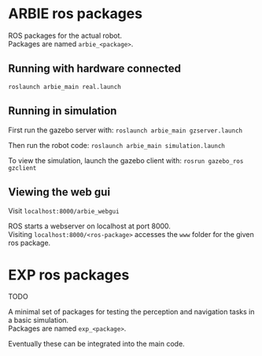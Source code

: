 # ARBIE ros packages

ROS packages for the actual robot.  
Packages are named `arbie_<package>`. 

## Running with hardware connected

`roslaunch arbie_main real.launch`

## Running in simulation

First run the gazebo server with: `roslaunch arbie_main gzserver.launch`

Then run the robot code: `roslaunch arbie_main simulation.launch`

To view the simulation, launch the gazebo client with: `rosrun gazebo_ros gzclient`

## Viewing the web gui

Visit `localhost:8000/arbie_webgui`

ROS starts a webserver on localhost at port 8000.  
Visiting `localhost:8000/<ros-package>` accesses the `www` folder for the given ros package.  

# EXP ros packages

TODO

A minimal set of packages for testing the perception and navigation tasks in a basic simulation.  
Packages are named `exp_<package>`.

Eventually these can be integrated into the main code.